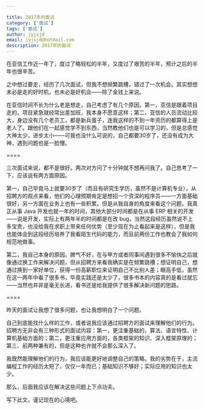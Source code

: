 ```yaml
---

title: 2017年的面试
category: ['面试']
tags: ['面试']
author: jyjsjd
email: jyjsjd@hotmail.com
description: 2017年的面试
---
```


在亚信工作近一年了，度过了略轻松的半年，又度过了艰苦的半年，预计之后的半年也很辛苦。

之中想过要走，经历了几次面试，但我不想频繁跳槽，错过了一次机会。其实想想未必是走的好时机，也未必是好机会——除了金钱上来说。

在亚信时间不长为什么老是想走，自己考虑了有几个原因。第一，亚信是跟着项目走的，项目紧急就经常出差加班，我本身不愿意这样；第二、亚信的人员流动比较大，身边没有几个老员工，都是新兵蛋子，连我这样的不到一年资历的都算得上是老人了。跟他们在一起感觉学不到东西，当然教他们也是可以学习的，但是总感觉大神太少，进步太小——可我也没什么可说的，自己都要30岁了，还没有成为大神，遇到问题也是一脸懵。

====

三次面试来说，都不是很好。两次对方问了十分钟就不想再问我了。自己思考了一下，应该说有两方面原因。

第一，自己毕竟马上就要30岁了（而且有研究生学历，虽然不是计算机专业），从招聘方的观点来看，他们的心理预期肯定是想招一个资深的程序员——一方面基础很好，另一方面在业务上也有一些积累。但是从我自身的角度来看这个问题，我真正从事 Java 开发也就一年的时间，其他大部分时间都是在从事 ERP 相关的开发——说是开发，实际上有两年半的时间都是在改 bug，当然这段经历虽然说不上多宝贵，也没给我在求职上带来任何优势（至少现在为止看起来是这样），但是我也能体会到这段经历培养了我看陌生代码的能力，而且前两份工作也教会了我如何规范地做事。

第二，我自己本身的原因。脾气不好，在与甲方或者同事间遇到很多不愉快之后就像通过换工作来解决问题，但从招聘方来看我确实是在频繁跳槽；想证明自己，想通过换到一家好单位，获得一份高薪职位来证明自己不比别人差；眼高手低，虽然在这一两年中看了很多书，毕竟实践还是太少了，很多书本的内容真的是看过就忘——当然也并非是毫无长进，看书还是给我提供了很多解决新问题的思路。

====

昨天的面试让我想了很多问题，也让我想明白了一个问题。

自己到底能找什么样的工作，或者说我应该通过招聘方的面试来理解他们的行为。招聘方无非会有三种形式的面试内容：第一，更注重基础的，算法、语言特性、计算机基础方面的；第二，更注重应用方面的，各类框架的知识、深入框架原理的；第三、前两种兼有的，但是这种也许就不会那么深入了。

我既然能理解他们的行为，我应该能更好地调整自己的策略。我的劣势在于，主流编程工作的经历太短了，仅仅一年而已；基础知识不够好；实际应用的知识也太少。

那么，后面我应该在解决这些问题上下点功夫。

写下此文，谨记现在的心境吧。
